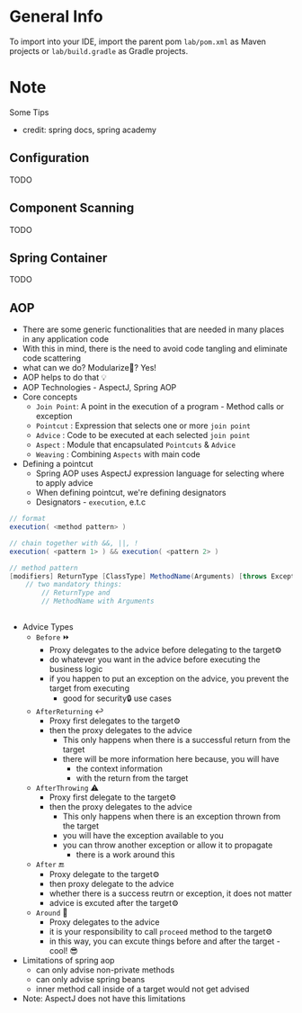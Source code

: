 # General Info

To import into your IDE, import the parent pom `lab/pom.xml` as Maven projects or `lab/build.gradle` as Gradle projects.


# Note
 Some Tips 
 - credit: spring docs, spring academy

## Configuration

TODO

## Component Scanning

TODO

## Spring Container

TODO

## AOP
- There are some generic functionalities that are needed in many places in any application code
- With this in mind, there is the need to avoid code tangling and eliminate code scattering
- what can we do? Modularize🧩? Yes!
- AOP helps to do that 💡
- AOP Technologies - AspectJ, Spring AOP
- Core concepts
    - `Join Point`: A point in the execution of a program - Method calls  or exception
    - `Pointcut` : Expression that selects one or more `join point`
    - `Advice` : Code to be executed at each selected `join point`
    - `Aspect` : Module that encapsulated `Pointcuts` &  `Advice`
    - `Weaving` : Combining `Aspects` with main code
- Defining a pointcut
    - Spring AOP uses AspectJ expression language for selecting where to apply advice
    - When defining pointcut, we're defining designators
    - Designators - `execution`, e.t.c

```java
// format
execution( <method pattern> )

// chain together with &&, ||, !
execution( <pattern 1> ) && execution( <pattern 2> )

// method pattern
[modifiers] ReturnType [ClassType] MethodName(Arguments) [throws ExceptionType]
    // two mandatory things: 
        // ReturnType and 
        // MethodName with Arguments
    
```

- Advice Types
    - `Before` ⏩
        - Proxy delegates to the advice before delegating to the target⚙️
        - do whatever you want in the advice before executing the business logic
        - if you happen to put an exception on the advice, you prevent the target from executing
            - good for security🔒 use cases 
    - `AfterReturning` ↩️
        - Proxy first delegates to the target⚙️
        - then the proxy delegates to the advice
            - This only happens when there is a successful return from the target
            - there will be more information here because, you will  have
                - the context information
                - with the return from the target
    - `AfterThrowing` ⚠️
        - Proxy first delegate to the target⚙️
        - then the proxy delegates to the advice
            - This only happens when there is an exception thrown from the target
            - you will have the exception available to you
            - you can throw another exception or allow it to propagate
                - there is a work around this
    - `After` 🔚
        - Proxy delegate to the target⚙️
        - then proxy delegate to the advice
        - whether there is a success reutrn or exception, it does not matter
        - advice is excuted after the target⚙️
    - `Around` 🔄
        - Proxy delegates to the advice
        - it is your responsibility to call `proceed` method to the target⚙️
        - in this way, you can excute things before and after the target - cool! 😎
- Limitations of spring aop
    - can only advise non-private methods
    - can only advise spring beans
    - inner method call inside of a target would not get advised
- Note: AspectJ does not have this limitations